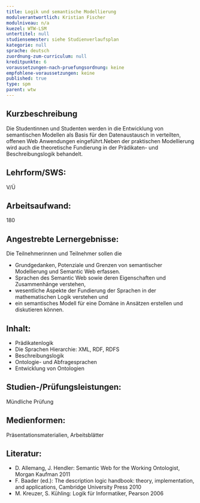 ```yaml
---
title: Logik und semantische Modellierung
modulverantwortlich: Kristian Fischer
modulniveau: n/a
kuezel: WTW-LSM
untertitel: null
studiensemester: siehe Studienverlaufsplan
kategorie: null
sprache: deutsch
zuordnung-zum-curriculum: null
kreditpunkte: 6
voraussetzungen-nach-pruefungsordnung: keine
empfohlene-voraussetzungen: keine
published: true
type: spm
parent: wtw
---
```


## Kurzbeschreibung
Die Studentinnen und Studenten werden in die Entwicklung von semantischen Modellen als Basis für den Datenaustausch in verteilten, offenen Web Anwendungen eingeführt.Neben der praktischen Modellierung wird auch die theoretische Fundierung in der Prädikaten- und Beschreibungslogik behandelt.

## Lehrform/SWS: 
V/Ü

## Arbeitsaufwand: 
180

## Angestrebte Lernergebnisse:
Die Teilnehmerinnen und Teilnehmer sollen die
- Grundgedanken, Potenziale und Grenzen von semantischer Modellierung und Semantic Web erfassen.
- Sprachen des Semantic Web sowie deren Eigenschaften und Zusammenhänge verstehen,
- wesentliche Aspekte der Fundierung der Sprachen in der mathematischen Logik verstehen und
- ein semantisches Modell für eine Domäne in Ansätzen erstellen und diskutieren können.

## Inhalt:
- Prädikatenlogik 
- Die Sprachen Hierarchie: XML, RDF, RDFS 
- Beschreibungslogik 
- Ontologie- und Abfragesprachen 
- Entwicklung von Ontologien 

## Studien-/Prüfungsleistungen:
Mündliche Prüfung

## Medienformen:
Präsentationsmaterialien, Arbeitsblätter

## Literatur:
- D. Allemang, J. Hendler: Semantic Web for the Working Ontologist, Morgan Kaufman 2011
- F. Baader (ed.): The description logic handbook: theory, implementation, and applications, Cambridge University Press 2010
- M. Kreuzer, S. Kühling: Logik für Informatiker, Pearson 2006 
